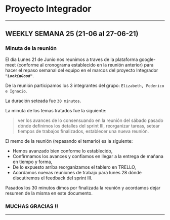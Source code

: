 # Proyecto Integrador

--------------------------------
## WEEKLY SEMANA 25 (21-06 al 27-06-21)

### Minuta de la reunión

El día Lunes 21 de Junio nos reunimos a traves de la plataforma google-meet (conforme al cronograma establecido en la reunión anterior)
para hacer el repaso semanal del equipo en el marcos del proyecto Integrador ***`"LookinGood"`***. 

De la reunión participamos los 3 integrantes del grupo: `Elizabeth, Federico e Ignacio`.

La duración seteada fue `30 minutos`.

La minuta de los temas tratados fue la siguiente:

> ver los avances de lo consensuando en la reunión del sábado pasado dónde definimos los detalles del sprint III,
> reorganizar tareas,
> setear tiempos de trabajos finalizados,
> establecer una nueva reunión. 

El memo de la reunión (repasando el temario) es la siguiente:

* Hemos avanzado bien conforme lo establecido,
* Confirmamos los avances y confiamos en llegar a la entrega de mañana en tiempo y forma,
* De lo expuesto arriba reorganizamos el tablero en TRELLO,
* Acordamos nuevas reuniones de trabajo para lunes 28 dónde discutiremos el feedback del sprint III.


Pasados los 30 minutos dimos por finalizada la reunión y acordamos dejar resumen de la misma en este documento.

### MUCHAS GRACIAS !!
--------------------------------